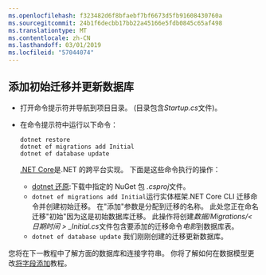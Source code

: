 ```yaml
---
ms.openlocfilehash: f323482d6f8bfaebf7bf6673d5fb91608430760a
ms.sourcegitcommit: 24b1f6decbb17bb22a45166e5fdb0845c65af498
ms.translationtype: MT
ms.contentlocale: zh-CN
ms.lasthandoff: 03/01/2019
ms.locfileid: "57044074"
---
```

## <a name="add-initial-migration-and-update-the-database"></a>添加初始迁移并更新数据库

* 打开命令提示符并导航到项目目录。 (目录包含*Startup.cs*文件)。

* 在命令提示符中运行以下命令：

  ```console
  dotnet restore
  dotnet ef migrations add Initial
  dotnet ef database update
  ```
  
  [.NET Core](/dotnet/core/tools/index)是.NET 的跨平台实现。 下面是这些命令执行的操作：

  * [dotnet 还原](/dotnet/core/tools/dotnet-restore):下载中指定的 NuGet 包 *.csproj*文件。
  * `dotnet ef migrations add Initial`运行实体框架.NET Core CLI 迁移命令并创建初始迁移。 在"添加"参数是分配到迁移的名称。 此处您正在命名迁移"初始"因为这是初始数据库迁移。 此操作将创建*数据/Migrations/\<日期时间 > _Initial.cs*文件包含要添加的迁移命令*电影*到数据库表。
  * `dotnet ef database update`  我们刚刚创建的迁移更新数据库。

您将在下一教程中了解方面的数据库和连接字符串。 你将了解如何在数据模型更改[将字段添加](xref:tutorials/first-mvc-app/new-field)教程。
